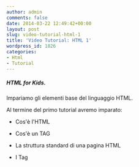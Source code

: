 ```yaml
---
author: admin
comments: false
date: 2014-03-22 12:49:42+00:00
layout: post
slug: video-tutorial-html-1
title: 'Video Tutorial: HTML 1'
wordpress_id: 1826
categories:
- Html
- Tutorial
---
```


##### HTML for Kids.


Impariamo gli elementi base del linguaggio HTML.

Al termine del primo tutorial avremo imparato:
	
  * Cos'è l'HTML

	
  * Cos'è un TAG

	
  * La struttura standard di una pagina HTML

	
  * I Tag <html> <head> <title> <body>


Se non vedi il video qui sotto, [clicca qui](http://www.powtoon.com/p/eYMhTNvPjuG/)


